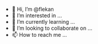 - 👋 Hi, I’m @flekan
- 👀 I’m interested in ...
- 🌱 I’m currently learning ...
- 💞️ I’m looking to collaborate on ...
- 📫 How to reach me ...

<!---
flekan/flekan is a ✨ special ✨ repository because its `README.md` (this file) appears on your GitHub profile.
You can click the Preview link to take a look at your changes.
--->
